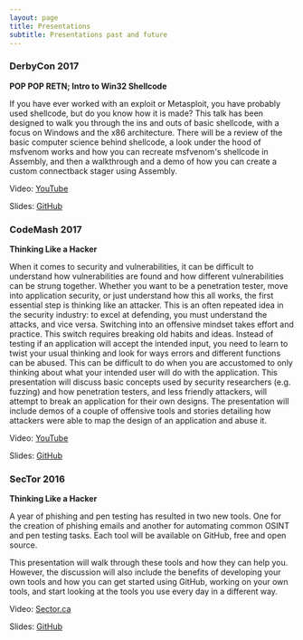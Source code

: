 ```yaml
---
layout: page
title: Presentations
subtitle: Presentations past and future
---
```


### DerbyCon 2017

__POP POP RETN; Intro to Win32 Shellcode__

If you have ever worked with an exploit or Metasploit, you have probably used shellcode, but do you know how it is made? This talk has been designed to walk you through the ins and outs of basic shellcode, with a focus on Windows and the x86 architecture. There will be a review of the basic computer science behind shellcode, a look under the hood of msfvenom works and how you can recreate msfvenom's shellcode in Assembly, and then a walkthrough and a demo of how you can create a custom connectback stager using Assembly.

Video: [YouTube](https://www.youtube.com/watch?v=UstWmavrWwk)

Slides: [GitHub](https://github.com/chrismaddalena/Presentations/tree/master/2017%20DerbyCon)

### CodeMash 2017

__Thinking Like a Hacker__

When it comes to security and vulnerabilities, it can be difficult to understand how vulnerabilities are found and how different vulnerabilities can be strung together. Whether you want to be a penetration tester, move into application security, or just understand how this all works, the first essential step is thinking like an attacker. This is an often repeated idea in the security industry: to excel at defending, you must understand the attacks, and vice versa. Switching into an offensive mindset takes effort and practice. This switch requires breaking old habits and ideas. Instead of testing if an application will accept the intended input, you need to learn to twist your usual thinking and look for ways errors and different functions can be abused. This can be difficult to do when you are accustomed to only thinking about what your intended user will do with the application. This presentation will discuss basic concepts used by security researchers (e.g. fuzzing) and how penetration testers, and less friendly attackers, will attempt to break an application for their own designs. The presentation will include demos of a couple of offensive tools and stories detailing how attackers were able to map the design of an application and abuse it.

Video: [YouTube](https://www.youtube.com/watch?v=Ut2OMFAg_Ks)

Slides: [GitHub](https://github.com/chrismaddalena/Presentations/tree/master/2017%20CodeMash)

### SecTor 2016

__Thinking Like a Hacker__

A year of phishing and pen testing has resulted in two new tools. One for the creation of phishing emails and another for automating common OSINT and pen testing tasks. Each tool will be available on GitHub, free and open source.

This presentation will walk through these tools and how they can help you. However, the discussion will also include the benefits of developing your own tools and how you can get started using GitHub, working on your own tools, and start looking at the tools you use every day in a different way.

Video: [Sector.ca](https://sector.ca/sessions/expanding-your-toolkit-the-diy-way/)

Slides: [GitHub](https://github.com/chrismaddalena/Presentations/tree/master/2016%20SecTor)